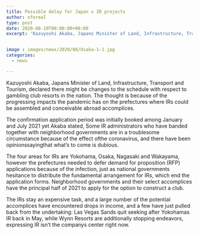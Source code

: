 ```yaml
---
title: Possible delay for Japan s IR projects
author: xforeal 
type: post
date: 2020-08-10T00:00:00+00:00
excerpt: 'Kazuyoshi Akaba, Japans Minister of Land, Infrastructure, Transport and Tourism, declared there might be changes to the schedule with respect to gambling club resorts in the country '


image : images/news/2020/08/Osaka-1-1.jpg
categories:
  - news

---
```

Kazuyoshi Akaba, Japans Minister of Land, Infrastructure, Transport and Tourism, declared there might be changes to the schedule with respect to gambling club resorts in the nation. The thought is because of the progressing impacts the pandemic has on the prefectures where IRs could be assembled and conceivable abroad accomplices. 

The confirmation application period was initially booked among January and July 2021 yet Akaba stated, Some IR administrators who have banded together with neighborhood governments are in a troublesome circumstance because of the effect ofthe coronavirus, and there have been opinionssayingthat what&#8217;s to come is dubious. 

The four areas for IRs are Yokohama, Osaka, Nagasaki and Wakayama, however the prefectures needed to defer demand for proposition (RFP) applications because of the infection, just as national governments hesitance to distribute the fundamental arrangement for IRs, which end the application forms. Neighborhood governments and their select accomplices have the principal half of 2021 to apply for the option to construct a club. 

The IRs stay an expensive task, and a large number of the potential accomplices have encountered drops in income, and a few have just pulled back from the undertaking: Las Vegas Sands quit seeking after Yokohamas IR back in May, while Wynn Resorts are additionally stopping endeavors, expressing IR isn&#8217;t the companys center right now.
